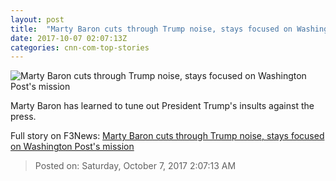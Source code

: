 ```yaml
---
layout: post
title:  "Marty Baron cuts through Trump noise, stays focused on Washington Post's mission"
date: 2017-10-07 02:07:13Z
categories: cnn-com-top-stories
---
```


![Marty Baron cuts through Trump noise, stays focused on Washington Post's mission](http://i2.cdn.turner.com/money/dam/assets/171005185433-rs-podcast-marty-baron-780x439.jpg)

Marty Baron has learned to tune out President Trump's insults against the press.


Full story on F3News: [Marty Baron cuts through Trump noise, stays focused on Washington Post's mission](http://www.f3nws.com/n/xeHJX)

> Posted on: Saturday, October 7, 2017 2:07:13 AM
